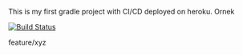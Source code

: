 This is my first gradle project with CI/CD deployed on heroku.
Ornek

[![Build Status](https://app.travis-ci.com/kubrakaraca13/part0.svg?branch=main)](https://app.travis-ci.com/kubrakaraca13/part0)

feature/xyz
